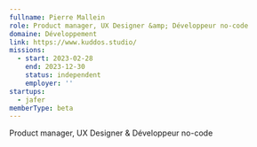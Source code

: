 ```yaml
---
fullname: Pierre Mallein
role: Product manager, UX Designer &amp; Développeur no-code
domaine: Développement
link: https://www.kuddos.studio/
missions:
  - start: 2023-02-28
    end: 2023-12-30
    status: independent
    employer: ''
startups:
  - jafer
memberType: beta
---
```


Product manager, UX Designer & Développeur no-code
